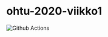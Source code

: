 # ohtu-2020-viikko1

![Github Actions](https://github.com/afroseppo/ohtu-2020-viikko1/workflows/Java%20CI%20with%20Gradle/badge.svg)

